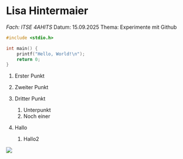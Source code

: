 # Lisa Hintermaier
*Fach: ITSE 4AHITS*
Datum: 15.09.2025
Thema: Experimente mit Github 

```cpp
#include <stdio.h>

int main() {
    printf("Hello, World!\n");
    return 0;
}
```
1. Erster Punkt
2. Zweiter Punkt
3. Dritter Punkt
   1. Unterpunkt
   2. Noch einer

4. Hallo
   1. Hallo2

![](/img/Hund_Foto.webp)
